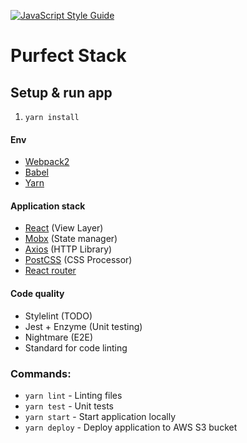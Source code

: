 [![JavaScript Style Guide](https://cdn.rawgit.com/standard/standard/master/badge.svg)](https://github.com/standard/standard)

# Purfect Stack

## Setup & run app
1. `yarn install`

#### Env
- [Webpack2](https://webpack.js.org/)
- [Babel](http://babeljs.io/)
- [Yarn](https://yarnpkg.com/en/)

#### Application stack
- [React](https://facebook.github.io/react/) (View Layer)
- [Mobx](https://mobx.js.org/) (State manager)
- [Axios](https://github.com/mzabriskie/axios) (HTTP Library)
- [PostCSS](http://postcss.org/) (CSS Processor)
- [React router](https://reacttraining.com/react-router/)

#### Code quality
- Stylelint (TODO)
- Jest + Enzyme (Unit testing)
- Nightmare (E2E)
- Standard for code linting

### Commands:
- `yarn lint` - Linting files
- `yarn test` - Unit tests
- `yarn start` - Start application locally
- `yarn deploy` - Deploy application to AWS S3 bucket
